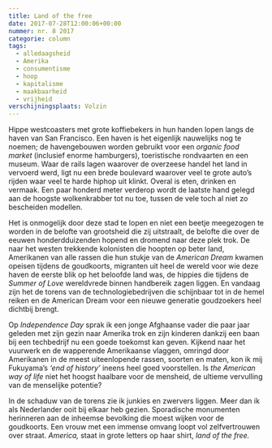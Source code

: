 ```yaml
---
title: Land of the free
date: 2017-07-28T12:00:06+00:00
nummer: nr. 8 2017
categorie: column
tags:
  - alledaagsheid
  - Amerika
  - consumentisme
  - hoop
  - kapitalisme
  - maakbaarheid
  - vrijheid
verschijningsplaats: Volzin
---
```

Hippe westcoasters met grote koffiebekers in hun handen lopen langs de haven van San Francisco. Een haven is het eigenlijk nauwelijks nog te noemen; de havengebouwen worden gebruikt voor een _organic food market_ (inclusief enorme hamburgers), toeristische rondvaarten en een museum. Waar de rails lagen waarover de overzeese handel het land in vervoerd werd, ligt nu een brede boulevard waarover veel te grote auto’s rijden waar veel te harde hiphop uit klinkt. Overal is eten, drinken en vermaak. Een paar honderd meter verderop wordt de laatste hand gelegd aan de hoogste wolkenkrabber tot nu toe, tussen de vele toch al niet zo bescheiden modellen.

Het is onmogelijk door deze stad te lopen en niet een beetje meegezogen te worden in de belofte van grootsheid die zij uitstraalt, de belofte die over de eeuwen honderdduizenden hopend en dromend naar deze plek trok. De naar het westen trekkende kolonisten die hoopten op beter land, Amerikanen van alle rassen die hun stukje van de _American Dream_ kwamen opeisen tijdens de goudkoorts, migranten uit heel de wereld voor wie deze haven de eerste blik op het beloofde land was, de hippies die tijdens de _Summer of Love_ wereldvrede binnen handbereik zagen liggen. En vandaag zijn het de torens van de technologiebedrijven die schijnbaar tot in de hemel reiken en de American Dream voor een nieuwe generatie goudzoekers heel dichtbij brengt. 

Op _Independence Day_ sprak ik een jonge Afghaanse vader die paar jaar geleden met zijn 
gezin naar Amerika trok en zijn kinderen dankzij een baan bij een techbedrijf nu een goede toekomst kan geven. Kijkend naar het vuurwerk en de wapperende Amerikaanse vlaggen, omringd door Amerikanen in de meest uiteenlopende rassen, soorten en maten, kon ik mij Fukuyama’s _‘end of history’_ ineens heel goed voorstellen. Is _the American way of life_ niet het hoogst haalbare voor de mensheid, de ultieme vervulling van de menselijke potentie?

In de schaduw van de torens zie ik junkies en zwervers liggen. Meer dan ik als Nederlander 
ooit bij elkaar heb gezien. Sporadische monumenten herinneren aan de inheemse bevolking die moest wijken voor de goudkoorts. Een vrouw met een immense omvang loopt vol zelfvertrouwen over straat. _America,_ staat in grote letters op haar shirt, _land of the free._